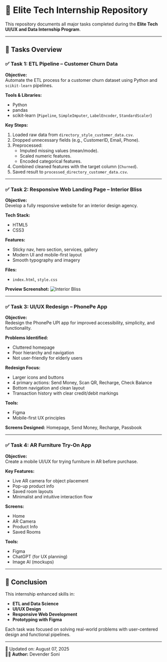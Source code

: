 # 🌟 Elite Tech Internship Repository

This repository documents all major tasks completed during the **Elite Tech UI/UX and Data Internship Program**.

---

## 📁 Tasks Overview

### ✅ Task 1: ETL Pipeline – Customer Churn Data

**Objective:**  
Automate the ETL process for a customer churn dataset using Python and `scikit-learn` pipelines.

**Tools & Libraries:**  
- Python  
- pandas  
- scikit-learn (`Pipeline`, `SimpleImputer`, `LabelEncoder`, `StandardScaler`)

**Key Steps:**
1. Loaded raw data from `directory_style_customer_data.csv`.
2. Dropped unnecessary fields (e.g., CustomerID, Email, Phone).
3. Preprocessed:
   - Imputed missing values (mean/mode).
   - Scaled numeric features.
   - Encoded categorical features.
4. Combined cleaned features with the target column (`Churned`).
5. Saved result to `processed_directory_customer_data.csv`.

---

### ✅ Task 2: Responsive Web Landing Page – Interior Bliss

**Objective:**  
Develop a fully responsive website for an interior design agency.

**Tech Stack:**
- HTML5  
- CSS3  

**Features:**
- Sticky nav, hero section, services, gallery
- Modern UI and mobile-first layout
- Smooth typography and imagery

**Files:**
- `index.html`, `style.css`

**Preview Screenshot:**
![Interior Bliss](https://images.unsplash.com/photo-1600585152915-d208bec867a1?auto=format&fit=crop&w=1470&q=80)

---

### ✅ Task 3: UI/UX Redesign – PhonePe App

**Objective:**  
Redesign the PhonePe UPI app for improved accessibility, simplicity, and functionality.

**Problems Identified:**
- Cluttered homepage
- Poor hierarchy and navigation
- Not user-friendly for elderly users

**Redesign Focus:**
- Larger icons and buttons
- 4 primary actions: Send Money, Scan QR, Recharge, Check Balance
- Bottom navigation and clean layout
- Transaction history with clear credit/debit markings

**Tools:**  
- Figma  
- Mobile-first UX principles

**Screens Designed:** Homepage, Send Money, Recharge, Passbook

---

### ✅ Task 4: AR Furniture Try-On App

**Objective:**  
Create a mobile UI/UX for trying furniture in AR before purchase.

**Key Features:**
- Live AR camera for object placement
- Pop-up product info
- Saved room layouts
- Minimalist and intuitive interaction flow

**Screens:**  
- Home  
- AR Camera  
- Product Info  
- Saved Rooms

**Tools:**  
- Figma  
- ChatGPT (for UX planning)  
- Image AI (mockups)

---

## 🔖 Conclusion

This internship enhanced skills in:
- **ETL and Data Science**
- **UI/UX Design**
- **Responsive Web Development**
- **Prototyping with Figma**

Each task was focused on solving real-world problems with user-centered design and functional pipelines.

---

📅 Updated on: August 07, 2025  
👨‍💻 **Author:** Devender Soni
